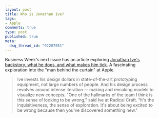 ```yaml
--- 
layout: post
title: Who is Jonathan Ive?
tags: 
- Apple
comments: true
type: post
published: true
meta: 
  dsq_thread_id: "92287051"
---
```

Business Week's next issue has an article exploring <a href="http://www.businessweek.com/magazine/content/06_39/b4002414.htm">Jonathan Ive's backstory, what he does, and what makes him tick</a>. A fascinating exploration into the "man behind the curtain" at Apple.

  <blockquote>Ive invests his design dollars in state-of-the-art prototyping equipment, not large numbers of people. And his design process revolves around intense iteration -- making and remaking models to visualize new concepts. "One of the hallmarks of the team I think is this sense of looking to be wrong," said Ive at Radical Craft. "It's the inquisitiveness, the sense of exploration. It's about being excited to be wrong because then you've discovered something new."</blockquote>
